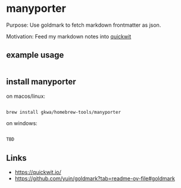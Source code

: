 # manyporter

Purpose:
Use goldmark to fetch markdown frontmatter as json.

Motivation:
Feed my markdown notes into [quickwit](https://quickwit.io/)

## example usage

```bash


```

## install manyporter


on macos/linux:
```bash

brew install gkwa/homebrew-tools/manyporter

```


on windows:

```powershell

TBD

```


## Links

- https://quickwit.io/
- https://github.com/yuin/goldmark?tab=readme-ov-file#goldmark
